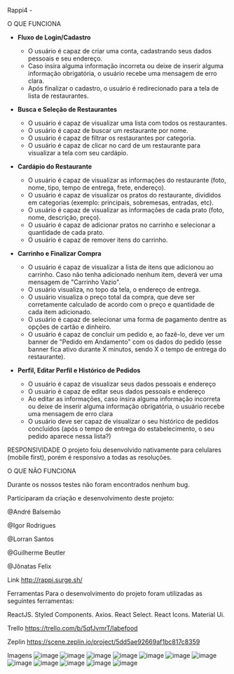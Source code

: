 Rappi4 - 


O QUE FUNCIONA

- **Fluxo de Login/Cadastro**
    - O usuário é capaz de criar uma conta, cadastrando seus dados pessoais e seu endereço.
    - Caso insira alguma informação incorreta ou deixe de inserir alguma informação obrigatória, o usuário recebe uma mensagem de erro clara.
    - Após finalizar o cadastro, o usuário é redirecionado para a tela de lista de restaurantes.

- **Busca e Seleção de Restaurantes**
    - O usuário é capaz de visualizar uma lista com todos os restaurantes.
    - O usuário é capaz de buscar um restaurante por nome.
    - O usuário é capaz de filtrar os restaurantes por categoria.
    - O usuário é capaz de clicar no card de um restaurante para visualizar a tela com seu cardápio.

- **Cardápio do Restaurante**
    - O usuário é capaz de visualizar as informações do restaurante (foto, nome, tipo, tempo de entrega, frete, endereço).
    - O usuário é capaz de visualizar os pratos do restaurante, divididos em categorias (exemplo: principais, sobremesas, entradas, etc).
    - O usuário é capaz de visualizar as informações de cada prato (foto, nome, descrição, preço).
    - O usuário é capaz de adicionar pratos no carrinho e selecionar a quantidade de cada prato.
    - O usuário é capaz de remover itens do carrinho.
    
- **Carrinho e Finalizar Compra**
    - O usuário é capaz de visualizar a lista de itens que adicionou ao carrinho. Caso não tenha adicionado nenhum item, deverá ver uma mensagem de "Carrinho Vazio".
    - O usuário visualiza, no topo da tela, o endereço de entrega.
    - O usuário visualiza o preço total da compra, que deve ser corretamente calculado de acordo com o preço e quantidade de cada item adicionado.
    - O usuário é capaz de selecionar uma forma de pagamento dentre as opções de cartão e dinheiro.
    - O usuário é capaz de concluir um pedido e, ao fazê-lo, deve ver um banner de "Pedido em Andamento" com os dados do pedido (esse banner fica ativo durante X minutos, sendo X o tempo de entrega do restaurante).
    
- **Perfil, Editar Perfil e Histórico de Pedidos**
    - O usuário é capaz de visualizar seus dados pessoais e endereço
    - O usuário é capaz de editar seus dados pessoais e endereço
    - Ao editar as informações, caso insira alguma informação incorreta ou deixe de inserir alguma informação obrigatória, o usuário recebe uma mensagem de erro clara
    - O usuário deve ser capaz de visualizar o seu histórico de pedidos concluídos (após o tempo de entrega do estabelecimento, o seu pedido aparece nessa lista?)

RESPONSIVIDADE
O projeto foiu desenvolvido nativamente para celulares (mobile first), porém é responsivo a todas as resoluções.

O QUE NÃO FUNCIONA

Durante os nossos testes não foram encontrados nenhum bug. 

Participaram da criação e desenvolvimento deste projeto:

@André Balsemão

@Igor Rodrigues

@Lorran Santos

@Guilherme Beutler

@Jônatas Felix

Link
http://rappi.surge.sh/

Ferramentas
Para o desenvolvimento do projeto foram utilizadas as seguintes ferramentas:

ReactJS.
Styled Components.
Axios.
React Select.
React Icons.
Material Ui.

Trello
https://trello.com/b/5qfJvmrT/labefood

Zeplin
https://scene.zeplin.io/project/5dd5ae92669af1bc817c8359

Imagens
![image](https://user-images.githubusercontent.com/104603383/183217542-95704b0d-19ec-4c73-8252-3125a417d8f2.png)
![image](https://user-images.githubusercontent.com/104603383/183217750-9d235605-c029-47e0-8139-cab1c8a35ee0.png)
![image](https://user-images.githubusercontent.com/104603383/183217776-c933fdeb-2bde-4531-9131-21ce606a858c.png)
![image](https://user-images.githubusercontent.com/104603383/183217846-6d39c917-4c6a-480f-bd26-fbb5a4e3bd9c.png)
![image](https://user-images.githubusercontent.com/104603383/183217909-216115bc-e662-46b1-bd38-adee8ce8ee5c.png)
![image](https://user-images.githubusercontent.com/104603383/183217941-1b1cd966-3322-4a10-b70f-d0100a01cd79.png)
![image](https://user-images.githubusercontent.com/104603383/183217980-b53ae3dc-e008-4a51-9999-98bbea6539e1.png)
![image](https://user-images.githubusercontent.com/104603383/183218006-b883346b-bdc9-40ce-bda2-362751fa0bf0.png)
![image](https://user-images.githubusercontent.com/104603383/183218031-d17188b3-2b39-4e30-8b9a-fed0d72a2552.png)
![image](https://user-images.githubusercontent.com/104603383/183218065-9df76945-dee9-4df8-8a06-2b2b23acc8a7.png)
![image](https://user-images.githubusercontent.com/104603383/183218096-6af73ea9-b600-4309-8d4c-21c9f87b0995.png)
![image](https://user-images.githubusercontent.com/104603383/183218154-4f8bf699-ea8d-4f1c-9050-bd607be2a558.png)
